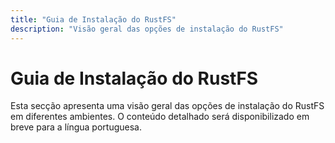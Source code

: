 ```yaml
---
title: "Guia de Instalação do RustFS"
description: "Visão geral das opções de instalação do RustFS"
---
```


# Guia de Instalação do RustFS

Esta secção apresenta uma visão geral das opções de instalação do RustFS em diferentes ambientes. O conteúdo detalhado será disponibilizado em breve para a língua portuguesa.